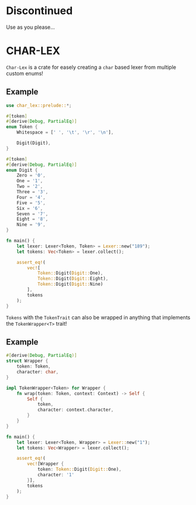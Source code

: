 
# __Discontinued__

Use as you please...

# CHAR-LEX

`Char-Lex` is a crate for easely creating a `char` based lexer from multiple custom enums!

## Example

```rust
use char_lex::prelude::*;

#[token]
#[derive(Debug, PartialEq)]
enum Token {
    Whitespace = [' ', '\t', '\r', '\n'],

    Digit(Digit),
}

#[token]
#[derive(Debug, PartialEq)]
enum Digit {
    Zero = '0',
    One = '1',
    Two = '2',
    Three = '3',
    Four = '4',
    Five = '5',
    Six = '6',
    Seven = '7',
    Eight = '8',
    Nine = '9',
}

fn main() {
    let lexer: Lexer<Token, Token> = Lexer::new("189");
    let tokens: Vec<Token> = lexer.collect();

    assert_eq!(
        vec![
            Token::Digit(Digit::One),
            Token::Digit(Digit::Eight),
            Token::Digit(Digit::Nine)
        ],
        tokens
    );
}
```

`Tokens` with the `TokenTrait` can also be wrapped in anything that implements the `TokenWrapper<T>` trait!

## Example

```rust
#[derive(Debug, PartialEq)]
struct Wrapper {
    token: Token,
    character: char,
}

impl TokenWrapper<Token> for Wrapper {
    fn wrap(token: Token, context: Context) -> Self {
        Self {
            token,
            character: context.character,
        }
    }
}

fn main() {
    let lexer: Lexer<Token, Wrapper> = Lexer::new("1");
    let tokens: Vec<Wrapper> = lexer.collect();

    assert_eq!(
        vec![Wrapper {
            token: Token::Digit(Digit::One),
            character: '1'
        }],
        tokens
    );
}
```
